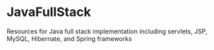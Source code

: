 # JavaFullStack
 Resources for Java full stack implementation including servlets, JSP, MySQL, Hibernate, and Spring frameworks
